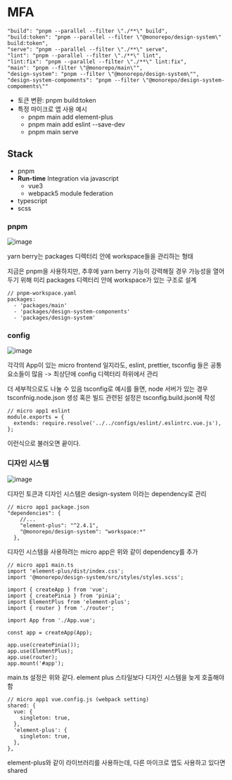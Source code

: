 # MFA

```
"build": "pnpm --parallel --filter \"./**\" build",
"build:token": "pnpm --parallel --filter \"@monorepo/design-system\" build:token",
"serve": "pnpm --parallel --filter \"./**\" serve",
"lint": "pnpm --parallel --filter \"./**\" lint",
"lint:fix": "pnpm --parallel --filter \"./**\" lint:fix",
"main": "pnpm --filter \"@monorepo/main\"",
"design-system": "pnpm --filter \"@monorepo/design-system\"",
"design-system-compoments": "pnpm --filter \"@monorepo/design-system-compoments\""
```

- 토큰 변환: pnpm build:token
- 특정 마이크로 앱 사용 예시
  - pnpm main add element-plus
  - pnpm main add eslint --save-dev
  - pnpm main serve

## Stack

- pnpm
- **Run-time** Integration via javascript
    - vue3
    - webpack5 module federation
- typescript
- scss

### pnpm

![image](https://github.com/ayaanlee-igaw/pnpm-monorepo-mfa-webpack-cli/assets/117155989/7acbbb15-a329-4237-b2e8-6035f6c0c982)

yarn berry는 packages 디렉터리 안에 workspace들을 관리하는 형태

지금은 pnpm을 사용하지만, 추후에 yarn berry 기능이 강력해질 경우 가능성을 열어두기 위해
미리 packages 디렉터리 안에 workspace가 있는 구조로 설계

```
// pnpm-workspace.yaml
packages:
  - 'packages/main'
  - 'packages/design-system-components'
  - 'packages/design-system'
```

### config

![image](https://github.com/ayaanlee-igaw/pnpm-monorepo-mfa-webpack-cli/assets/117155989/8ac4e5bf-2872-419d-aa04-788dd2e88d8c)


각각의 App이 있는 micro frontend 일지라도, eslint, prettier, tsconfig 들은 공통 요소들이 많음
-> 최상단에 config 디렉터리 하위에서 관리

더 세부적으로도 나눌 수 있음
tsconfig로 예시를 들면, node 서버가 있는 경우 tsconfnig.node.json 생성
혹은 빌드 관련된 설정은 tsconfig.build.json에 작성

```
// micro app1 eslint
module.exports = {
  extends: require.resolve('../../configs/eslint/.eslintrc.vue.js'),
};
```

이런식으로 불러오면 끝이다.

### 디자인 시스템

![image](https://github.com/ayaanlee-igaw/pnpm-monorepo-mfa-webpack-cli/assets/117155989/ea0579c7-8d45-4098-9bb1-076ef6b592b0)

디자인 토큰과 디자인 시스템은 design-system 이라는 dependency로 관리

```
// micro app1 package.json
"dependencies": {
    //...
    "element-plus": "^2.4.1",
    "@monorepo/design-system": "workspace:*"
  },
```

디자인 시스템을 사용하려는 micro app은 위와 같이 dependency를 추가

```
// micro app1 main.ts
import 'element-plus/dist/index.css';
import '@monorepo/design-system/src/styles/styles.scss';

import { createApp } from 'vue';
import { createPinia } from 'pinia';
import ElementPlus from 'element-plus';
import { router } from './router';

import App from './App.vue';

const app = createApp(App);

app.use(createPinia());
app.use(ElementPlus);
app.use(router);
app.mount('#app');
```

main.ts 설정은 위와 같다. element plus 스타일보다 디자인 시스템을 늦게 호출해야 함

```
// micro app1 vue.config.js (webpack setting)
shared: {
  vue: {
    singleton: true,
  },
  'element-plus': {
    singleton: true,
  },
},
```

element-plus와 같이 라이브러리를 사용하는데, 다른 마이크로 앱도 사용하고 있다면 shared
